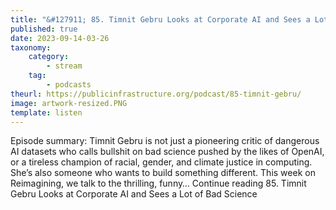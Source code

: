 ```yaml
---
title: "&#127911; 85. Timnit Gebru Looks at Corporate AI and Sees a Lot of Bad Science"
published: true
date: 2023-09-14-03-26
taxonomy:
    category:
        - stream
    tag:
        - podcasts
theurl: https://publicinfrastructure.org/podcast/85-timnit-gebru/
image: artwork-resized.PNG
template: listen
---
```


Episode summary: Timnit Gebru is not just a pioneering critic of dangerous AI datasets who calls bullshit on bad science pushed by the likes of OpenAI, or a tireless champion of racial, gender, and climate justice in computing. She&rsquo;s also someone who wants to build something different. This week on Reimagining, we talk to the thrilling, funny&hellip; Continue reading 85. Timnit Gebru Looks at Corporate AI and Sees a Lot of Bad Science
